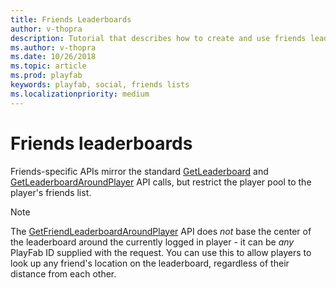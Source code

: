 ```yaml
---
title: Friends Leaderboards
author: v-thopra
description: Tutorial that describes how to create and use friends leaderboards.
ms.author: v-thopra
ms.date: 10/26/2018
ms.topic: article
ms.prod: playfab
keywords: playfab, social, friends lists
ms.localizationpriority: medium
---
```


# Friends leaderboards

Friends-specific APIs mirror the standard [GetLeaderboard](xref:titleid.playfabapi.com.client.playerdatamanagement.getleaderboard) and [GetLeaderboardAroundPlayer](xref:titleid.playfabapi.com.client.playerdatamanagement.getleaderboardaroundplayer) API calls, but restrict the player pool to the player's friends list.


> [!NOTE]
> The [GetFriendLeaderboardAroundPlayer](xref:titleid.playfabapi.com.client.playerdatamanagement.getfriendleaderboardaroundplayer) API does *not* base the center of the leaderboard around the currently logged in player - it can be *any* PlayFab ID supplied with the request. You can use this to allow players to look up any friend's location on the leaderboard, regardless of their distance from each other.
